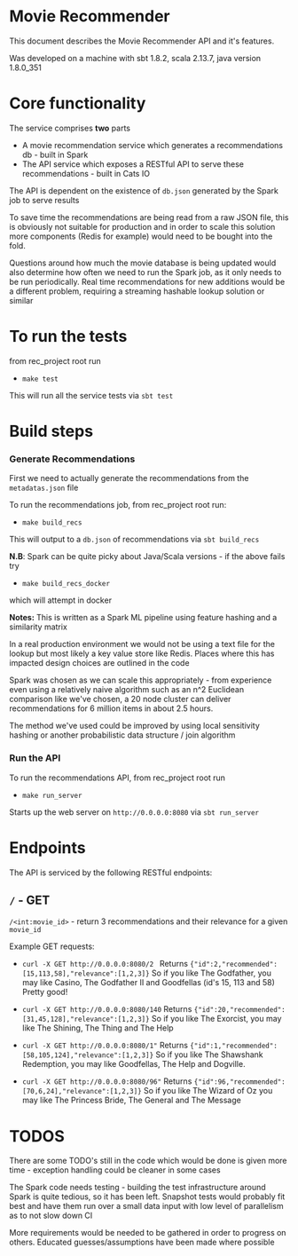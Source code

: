 # Movie Recommender

This document describes the Movie Recommender API and it's features.

Was developed on a machine with sbt 1.8.2,  scala 2.13.7, java version 1.8.0_351

# Core functionality

The service comprises **two** parts
- A movie recommendation service which generates a recommendations db -  built in Spark
- The API service which exposes a RESTful API to serve these recommendations - built in Cats IO

The API is dependent on the existence of `db.json` generated by the Spark job to serve results

To save time the recommendations are being read from a raw JSON file, this is obviously not suitable for production and in order to scale this solution more components (Redis for example) would need to be bought into the fold.

Questions around how much the movie database is being updated would also determine how often we need to run the Spark job, as it only needs to be run periodically. Real time recommendations for new additions would be a different problem, requiring a streaming hashable lookup solution or similar

# To run the tests

from rec_project root run

- ```make test```

This will run all the service tests via `sbt test`

# Build steps

### Generate Recommendations

First we need to actually generate the recommendations from the `metadatas.json` file

To run the recommendations job, from rec_project root run:

- ```make build_recs``` 

This will output to a `db.json` of recommendations via `sbt build_recs` 

**N.B**: Spark can be quite picky about Java/Scala versions - if the above fails try 
- ```make build_recs_docker```

which will attempt in docker


**Notes:**
This is written as a Spark ML pipeline using feature hashing and a similarity matrix 

In a real production environment we would not be using a text file for the lookup but most likely a key value store like Redis. Places where this has impacted design choices are outlined  in the code

Spark was chosen as we can scale this appropriately  - from experience even using a relatively naive algorithm such as an n^2 Euclidean comparison like we've chosen, a 20 node cluster can deliver recommendations for 6 million items in about 2.5 hours.

The method we've used could be improved by using local sensitivity hashing or another probabilistic data structure / join algorithm

### Run the API
To run the recommendations API, from rec_project root run

- ```make run_server``` 

Starts up the web server on `http://0.0.0.0:8080` via `sbt run_server`


# Endpoints
The API is serviced by the following RESTful endpoints:

## ```/``` - GET

```/<int:movie_id>``` - return 3 recommendations and their relevance for a given `movie_id`  

Example GET requests:

- ```curl -X GET http://0.0.0.0:8080/2 ```
Returns
```{"id":2,"recommended":[15,113,58],"relevance":[1,2,3]}```
So if you like The Godfather, you may like Casino, The Godfather II and Goodfellas (id's 15, 113 and 58) Pretty good!

- ```curl -X GET http://0.0.0.0:8080/140```
Returns
```{"id":20,"recommended":[31,45,128],"relevance":[1,2,3]}```
So if you like The Exorcist, you may like The Shining, The Thing and The Help


- ```curl -X GET http://0.0.0.0:8080/1"```
Returns
```{"id":1,"recommended":[58,105,124],"relevance":[1,2,3]}```
So if you like The Shawshank Redemption, you may like Goodfellas, The Help and Dogville. 

- ```curl -X GET http://0.0.0.0:8080/96"```
Returns
```{"id":96,"recommended":[70,6,24],"relevance":[1,2,3]}```
So if you like The Wizard of Oz you may like The Princess Bride, The General and The Message


# TODOS
There are some TODO's still in the code which would be done is given more time - exception handling could be cleaner in some cases 

The Spark code needs  testing - building the test infrastructure around Spark  is quite tedious, so it has been left.
Snapshot tests would probably fit best and have them run over a small data input with low level of parallelism as to not slow down CI

More requirements would be needed to be gathered in order to progress on others. Educated guesses/assumptions have been made where possible
